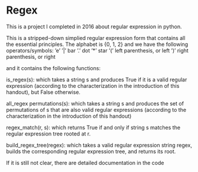 # Regex
This is a project I completed in 2016 about regular expression in python.

This is a stripped-down simplied regular expression form that contains all the essential principles.
The alphabet is {0, 1, 2} and we have the following operators/symbols:
’e’ 
’|’ bar
’.’ dot
’*’ star
’(’ left parenthesis, or left
’)’ right parenthesis, or right

and it contains the following functions:

is_regex(s): which takes a string s and produces True if it is a valid regular expression (according
to the characterization in the introduction of this handout), but False otherwise.

all_regex permutations(s): which takes a string s and produces the set of permutations of s
that are also valid regular expressions (according to the characterization in the introduction
of this handout)

regex_match(r, s): which returns True if and only if string s matches the regular expression
tree rooted at r.

build_regex_tree(regex): which takes a valid regular expression string regex, builds the corresponding
regular expression tree, and returns its root.


If it is still not clear, there are detailed documentation in the code
